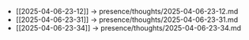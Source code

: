 - [[2025-04-06-23-12]] → presence/thoughts/2025-04-06-23-12.md
- [[2025-04-06-23-31]] → presence/thoughts/2025-04-06-23-31.md
- [[2025-04-06-23-34]] → presence/thoughts/2025-04-06-23-34.md
